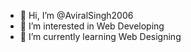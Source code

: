 - 👋 Hi, I’m @AviralSingh2006
- 👀 I’m interested in Web Developing
- 🌱 I’m currently learning Web Designing
<!---
AviralSingh2006/AviralSingh2006 is a ✨ special ✨ repository because its `README.md` (this file) appears on your GitHub profile.
You can click the Preview link to take a look at your changes.
--->
